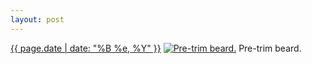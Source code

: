 ```yaml
---
layout: post
---
```


<p>
  <time><a href="/480">{{ page.date | date: "%B %e, %Y" }}</a></time>
  <a href="/480"><img src="{{ site.assets_url }}/480-640.jpg" srcset="{{ site.assets_url }}/480-1280.jpg 1280w, {{ site.assets_url }}/480-960.jpg 960w, {{ site.assets_url }}/480-640.jpg 640w, {{ site.assets_url }}/480-320.jpg 320w" sizes="(min-width: 700px) 50vw, calc(100vw - 2rem)" alt="Pre-trim beard." /></a>
  <span>Pre-trim beard.</span>
</p>
